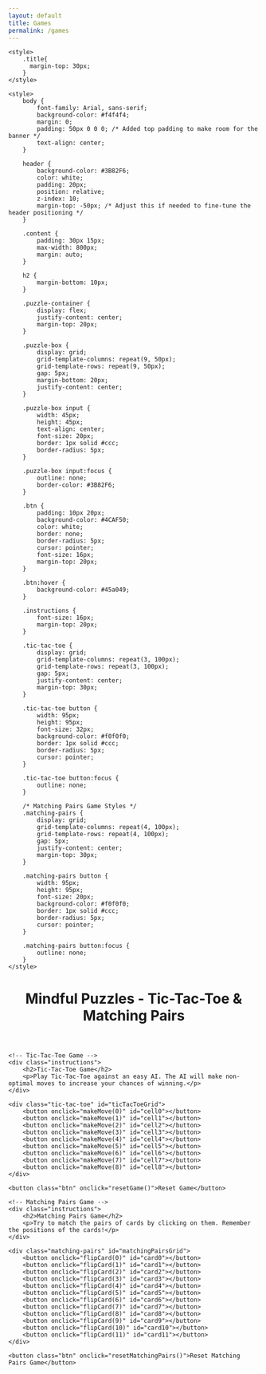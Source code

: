 ```yaml
---
layout: default
title: Games
permalink: /games
---
```


<html lang="en">
<head>
    <meta charset="UTF-8">
    <meta name="viewport" content="width=device-width, initial-scale=1.0">
    <title>Mindful Puzzles - Mental Health Support</title>


    <style>
        .title{
          margin-top: 30px;
        }
    </style>

    <style>
        body {
            font-family: Arial, sans-serif;
            background-color: #f4f4f4;
            margin: 0;
            padding: 50px 0 0 0; /* Added top padding to make room for the banner */
            text-align: center;
        }

        header {
            background-color: #3B82F6;
            color: white;
            padding: 20px;
            position: relative;
            z-index: 10;
            margin-top: -50px; /* Adjust this if needed to fine-tune the header positioning */
        }

        .content {
            padding: 30px 15px;
            max-width: 800px;
            margin: auto;
        }

        h2 {
            margin-bottom: 10px;
        }

        .puzzle-container {
            display: flex;
            justify-content: center;
            margin-top: 20px;
        }

        .puzzle-box {
            display: grid;
            grid-template-columns: repeat(9, 50px);
            grid-template-rows: repeat(9, 50px);
            gap: 5px;
            margin-bottom: 20px;
            justify-content: center;
        }

        .puzzle-box input {
            width: 45px;
            height: 45px;
            text-align: center;
            font-size: 20px;
            border: 1px solid #ccc;
            border-radius: 5px;
        }

        .puzzle-box input:focus {
            outline: none;
            border-color: #3B82F6;
        }

        .btn {
            padding: 10px 20px;
            background-color: #4CAF50;
            color: white;
            border: none;
            border-radius: 5px;
            cursor: pointer;
            font-size: 16px;
            margin-top: 20px;
        }

        .btn:hover {
            background-color: #45a049;
        }

        .instructions {
            font-size: 16px;
            margin-top: 20px;
        }

        .tic-tac-toe {
            display: grid;
            grid-template-columns: repeat(3, 100px);
            grid-template-rows: repeat(3, 100px);
            gap: 5px;
            justify-content: center;
            margin-top: 30px;
        }

        .tic-tac-toe button {
            width: 95px;
            height: 95px;
            font-size: 32px;
            background-color: #f0f0f0;
            border: 1px solid #ccc;
            border-radius: 5px;
            cursor: pointer;
        }

        .tic-tac-toe button:focus {
            outline: none;
        }

        /* Matching Pairs Game Styles */
        .matching-pairs {
            display: grid;
            grid-template-columns: repeat(4, 100px);
            grid-template-rows: repeat(4, 100px);
            gap: 5px;
            justify-content: center;
            margin-top: 30px;
        }

        .matching-pairs button {
            width: 95px;
            height: 95px;
            font-size: 20px;
            background-color: #f0f0f0;
            border: 1px solid #ccc;
            border-radius: 5px;
            cursor: pointer;
        }

        .matching-pairs button:focus {
            outline: none;
        }
    </style>
</head>
<body>

<header>
    <h1>Mindful Puzzles - Tic-Tac-Toe & Matching Pairs</h1>
</header>

<div class="content">

    <!-- Tic-Tac-Toe Game -->
    <div class="instructions">
        <h2>Tic-Tac-Toe Game</h2>
        <p>Play Tic-Tac-Toe against an easy AI. The AI will make non-optimal moves to increase your chances of winning.</p>
    </div>

    <div class="tic-tac-toe" id="ticTacToeGrid">
        <button onclick="makeMove(0)" id="cell0"></button>
        <button onclick="makeMove(1)" id="cell1"></button>
        <button onclick="makeMove(2)" id="cell2"></button>
        <button onclick="makeMove(3)" id="cell3"></button>
        <button onclick="makeMove(4)" id="cell4"></button>
        <button onclick="makeMove(5)" id="cell5"></button>
        <button onclick="makeMove(6)" id="cell6"></button>
        <button onclick="makeMove(7)" id="cell7"></button>
        <button onclick="makeMove(8)" id="cell8"></button>
    </div>

    <button class="btn" onclick="resetGame()">Reset Game</button>

    <!-- Matching Pairs Game -->
    <div class="instructions">
        <h2>Matching Pairs Game</h2>
        <p>Try to match the pairs of cards by clicking on them. Remember the positions of the cards!</p>
    </div>

    <div class="matching-pairs" id="matchingPairsGrid">
        <button onclick="flipCard(0)" id="card0"></button>
        <button onclick="flipCard(1)" id="card1"></button>
        <button onclick="flipCard(2)" id="card2"></button>
        <button onclick="flipCard(3)" id="card3"></button>
        <button onclick="flipCard(4)" id="card4"></button>
        <button onclick="flipCard(5)" id="card5"></button>
        <button onclick="flipCard(6)" id="card6"></button>
        <button onclick="flipCard(7)" id="card7"></button>
        <button onclick="flipCard(8)" id="card8"></button>
        <button onclick="flipCard(9)" id="card9"></button>
        <button onclick="flipCard(10)" id="card10"></button>
        <button onclick="flipCard(11)" id="card11"></button>
    </div>

    <button class="btn" onclick="resetMatchingPairs()">Reset Matching Pairs Game</button>

</div>

<script>
    // Tic-Tac-Toe Game
    let board = ['', '', '', '', '', '', '', '', ''];
    let currentPlayer = 'X';
    let winnerDisplayed = false;

    function makeMove(index) {
        if (board[index] === '' && !winnerDisplayed) {
            board[index] = currentPlayer;
            document.getElementById('cell' + index).textContent = currentPlayer;
            if (checkWin(currentPlayer)) {
                alert(currentPlayer + ' wins!');
                winnerDisplayed = true;
                return;
            }
            currentPlayer = currentPlayer === 'X' ? 'O' : 'X';
            if (currentPlayer === 'O') {
                aiMove();
            }
        }
    }

    function aiMove() {
        let availableMoves = board
            .map((cell, index) => cell === '' ? index : null)
            .filter(index => index !== null);

        if (availableMoves.length > 0) {
            let move = availableMoves[Math.floor(Math.random() * availableMoves.length)];
            makeMove(move);
        }
    }

    function checkWin(player) {
        const winningCombinations = [
            [0, 1, 2],
            [3, 4, 5],
            [6, 7, 8],
            [0, 3, 6],
            [1, 4, 7],
            [2, 5, 8],
            [0, 4, 8],
            [2, 4, 6]
        ];

        return winningCombinations.some(combination => 
            combination.every(index => board[index] === player)
        );
    }

    function resetGame() {
        board = ['', '', '', '', '', '', '', '', ''];
        currentPlayer = 'X';
        winnerDisplayed = false;
        for (let i = 0; i < 9; i++) {
            document.getElementById('cell' + i).textContent = '';
        }
    }

    // Matching Pairs Game
    const cardWords = ['apple', 'banana', 'cherry', 'date', 'apple', 'banana', 'cherry', 'date', 'grape', 'grape', 'kiwi', 'kiwi'];
    let flippedCards = [];
    let matchedPairs = 0;

    function shuffleCards() {
        for (let i = cardWords.length - 1; i > 0; i--) {
            const j = Math.floor(Math.random() * (i + 1));
            [cardWords[i], cardWords[j]] = [cardWords[j], cardWords[i]]; // Swap
        }
    }

    shuffleCards(); // Randomize card positions each time the page is loaded

    function flipCard(index) {
        const card = document.getElementById('card' + index);
        card.textContent = cardWords[index];
        flippedCards.push({ index, value: cardWords[index] });

        if (flippedCards.length === 2) {
            if (flippedCards[0].value === flippedCards[1].value) {
                matchedPairs++;
                flippedCards = [];
                if (matchedPairs === 6) {
                    alert("You won! All pairs matched.");
                }
            } else {
                setTimeout(() => {
                    document.getElementById('card' + flippedCards[0].index).textContent = '';
                    document.getElementById('card' + flippedCards[1].index).textContent = '';
                    flippedCards = [];
                }, 1000);
            }
        }
    }

    function resetMatchingPairs() {
        flippedCards = [];
        matchedPairs = 0;
        shuffleCards(); // Randomize cards again
        for (let i = 0; i < cardWords.length; i++) {
            document.getElementById('card' + i).textContent = '';
        }
    }
</script>

</body>
</html>
